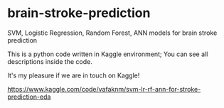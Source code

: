 # brain-stroke-prediction
SVM, Logistic Regression, Random Forest, ANN models for brain stroke prediction

This is a python code written in Kaggle environment; You can see all descriptions inside the code.

It's my pleasure if we are in touch on Kaggle!

https://www.kaggle.com/code/vafaknm/svm-lr-rf-ann-for-stroke-prediction-eda
